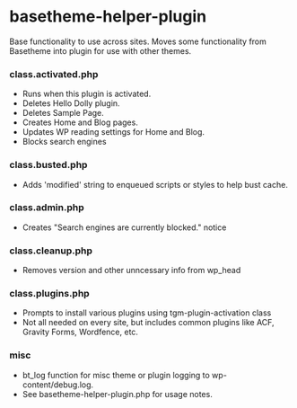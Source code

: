 # basetheme-helper-plugin

Base functionality to use across sites. Moves some functionality from Basetheme into plugin for use with other themes.

### class.activated.php

-   Runs when this plugin is activated.
-   Deletes Hello Dolly plugin.
-   Deletes Sample Page.
-   Creates Home and Blog pages.
-   Updates WP reading settings for Home and Blog.
-   Blocks search engines

### class.busted.php

-   Adds 'modified' string to enqueued scripts or styles to help bust cache.

### class.admin.php

-   Creates "Search engines are currently blocked." notice

### class.cleanup.php

-   Removes version and other unncessary info from wp_head

### class.plugins.php

-   Prompts to install various plugins using tgm-plugin-activation class
-   Not all needed on every site, but includes common plugins like ACF, Gravity Forms, Wordfence, etc.

### misc

-   bt_log function for misc theme or plugin logging to wp-content/debug.log.
-   See basetheme-helper-plugin.php for usage notes.
